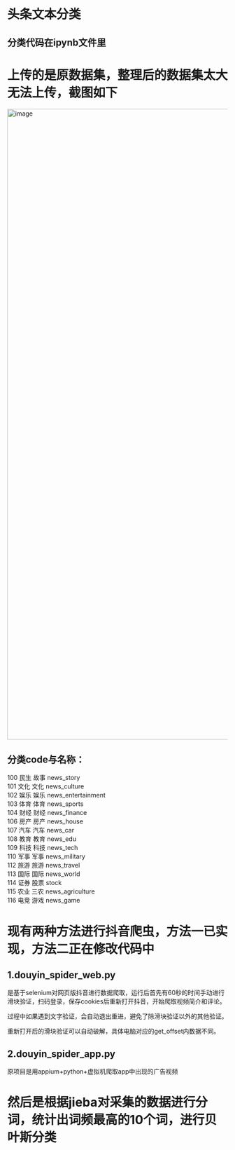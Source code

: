 头条文本分类
=
分类代码在ipynb文件里
-
上传的是原数据集，整理后的数据集太大无法上传，截图如下
=
<img width="1440" alt="image" src="https://user-images.githubusercontent.com/90304231/150448158-7e4cb6ea-9dda-4fd5-8a80-1f9248835c0f.png">

分类code与名称：
-
100 民生 故事 news_story  
101 文化 文化 news_culture  
102 娱乐 娱乐 news_entertainment  
103 体育 体育 news_sports  
104 财经 财经 news_finance  
106 房产 房产 news_house  
107 汽车 汽车 news_car  
108 教育 教育 news_edu   
109 科技 科技 news_tech  
110 军事 军事 news_military  
112 旅游 旅游 news_travel  
113 国际 国际 news_world  
114 证券 股票 stock  
115 农业 三农 news_agriculture  
116 电竞 游戏 news_game

现有两种方法进行抖音爬虫，方法一已实现，方法二正在修改代码中
=
1.douyin_spider_web.py
-
是基于selenium对网页版抖音进行数据爬取，运行后首先有60秒的时间手动进行滑块验证，扫码登录，保存cookies后重新打开抖音，开始爬取视频简介和评论。

过程中如果遇到文字验证，会自动退出重进，避免了除滑块验证以外的其他验证。

重新打开后的滑块验证可以自动破解，具体电脑对应的get_offset内数据不同。

2.douyin_spider_app.py
-
 原项目是用appium+python+虚拟机爬取app中出现的广告视频
 
然后是根据jieba对采集的数据进行分词，统计出词频最高的10个词，进行贝叶斯分类
=
